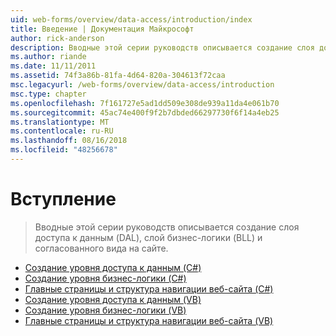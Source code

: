 ```yaml
---
uid: web-forms/overview/data-access/introduction/index
title: Введение | Документация Майкрософт
author: rick-anderson
description: Вводные этой серии руководств описывается создание слоя доступа к данным (DAL), слой бизнес-логики (BLL) и согласованного вида на сайте.
ms.author: riande
ms.date: 11/11/2011
ms.assetid: 74f3a86b-81fa-4d64-820a-304613f72caa
msc.legacyurl: /web-forms/overview/data-access/introduction
msc.type: chapter
ms.openlocfilehash: 7f161727e5ad1dd509e308de939a11da4e061b70
ms.sourcegitcommit: 45ac74e400f9f2b7dbded66297730f6f14a4eb25
ms.translationtype: MT
ms.contentlocale: ru-RU
ms.lasthandoff: 08/16/2018
ms.locfileid: "48256678"
---
```

<a name="introduction"></a>Вступление
====================
> Вводные этой серии руководств описывается создание слоя доступа к данным (DAL), слой бизнес-логики (BLL) и согласованного вида на сайте.


- [Создание уровня доступа к данным (C#)](creating-a-data-access-layer-cs.md)
- [Создание уровня бизнес-логики (C#)](creating-a-business-logic-layer-cs.md)
- [Главные страницы и структура навигации веб-сайта (C#)](master-pages-and-site-navigation-cs.md)
- [Создание уровня доступа к данным (VB)](creating-a-data-access-layer-vb.md)
- [Создание уровня бизнес-логики (VB)](creating-a-business-logic-layer-vb.md)
- [Главные страницы и структура навигации веб-сайта (VB)](master-pages-and-site-navigation-vb.md)
